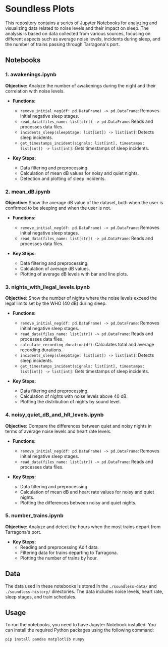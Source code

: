 # Soundless Plots

This repository contains a series of Jupyter Notebooks for analyzing and visualizing data related to noise levels and their impact on sleep. The analysis is based on data collected from various sources, focusing on different aspects such as average noise levels, incidents during sleep, and the number of trains passing through Tarragona's port.

## Notebooks

### 1. awakenings.ipynb

**Objective:** Analyze the number of awakenings during the night and their correlation with noise levels.

- **Functions:**
  - `remove_initial_neg(df: pd.DataFrame) -> pd.DataFrame`: Removes initial negative sleep stages.
  - `read_data(files_name: list[str]) -> pd.DataFrame`: Reads and processes data files.
  - `incidents_sleep(sleepStage: list[int]) -> list[int]`: Detects sleep incidents.
  - `get_timestamps_incident(signals: list[int], timestamps: list[int]) -> list[int]`: Gets timestamps of sleep incidents.

- **Key Steps:**
  - Data filtering and preprocessing.
  - Calculation of mean dB values for noisy and quiet nights.
  - Detection and plotting of sleep incidents.

### 2. mean_dB.ipynb

**Objective:** Show the average dB value of the dataset, both when the user is confirmed to be sleeping and when the user is not.

- **Functions:**
  - `remove_initial_neg(df: pd.DataFrame) -> pd.DataFrame`: Removes initial negative sleep stages.
  - `read_data(files_name: list[str]) -> pd.DataFrame`: Reads and processes data files.

- **Key Steps:**
  - Data filtering and preprocessing.
  - Calculation of average dB values.
  - Plotting of average dB levels with bar and line plots.

### 3. nights_with_ilegal_levels.ipynb

**Objective:** Show the number of nights where the noise levels exceed the legal limits set by the WHO (40 dB) during sleep.

- **Functions:**
  - `remove_initial_neg(df: pd.DataFrame) -> pd.DataFrame`: Removes initial negative sleep stages.
  - `read_data(files_name: list[str]) -> pd.DataFrame`: Reads and processes data files.
  - `calculate_recording_duration(df)`: Calculates total and average recording durations.
  - `incidents_sleep(sleepStage: list[int]) -> list[int]`: Detects sleep incidents.
  - `get_timestamps_incident(signals: list[int], timestamps: list[int]) -> list[int]`: Gets timestamps of sleep incidents.

- **Key Steps:**
  - Data filtering and preprocessing.
  - Calculation of nights with noise levels above 40 dB.
  - Plotting the distribution of nights by sound level.

### 4. noisy_quiet_dB_and_hR_levels.ipynb

**Objective:** Compare the differences between quiet and noisy nights in terms of average noise levels and heart rate levels.

- **Functions:**
  - `remove_initial_neg(df: pd.DataFrame) -> pd.DataFrame`: Removes initial negative sleep stages.
  - `read_data(files_name: list[str]) -> pd.DataFrame`: Reads and processes data files.

- **Key Steps:**
  - Data filtering and preprocessing.
  - Calculation of mean dB and heart rate values for noisy and quiet nights.
  - Plotting the differences between noisy and quiet nights.

### 5. number_trains.ipynb

**Objective:** Analyze and detect the hours when the most trains depart from Tarragona's port.

- **Key Steps:**
  - Reading and preprocessing Adif data.
  - Filtering data for trains departing to Tarragona.
  - Plotting the number of trains by hour.

## Data

The data used in these notebooks is stored in the `./soundless-data/` and `./soundless-history/` directories. The data includes noise levels, heart rate, sleep stages, and train schedules.

## Usage

To run the notebooks, you need to have Jupyter Notebook installed. You can install the required Python packages using the following command:

```sh
pip install pandas matplotlib numpy